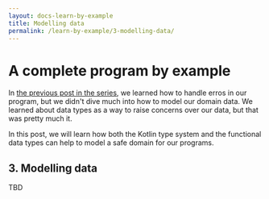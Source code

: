 ```yaml
---
layout: docs-learn-by-example
title: Modelling data
permalink: /learn-by-example/3-modelling-data/
---
```


# A complete program by example

In [the previous post in the series](/learn-by-example/2-handling-errors/), we learned how to handle erros in our program, but we didn't dive much into how to model our domain data. We learned about data types as a way to raise concerns over our data, but that was pretty much it.

In this post, we will learn how both the Kotlin type system and the functional data types can help to model a safe domain for our programs.

## 3. Modelling data

TBD
